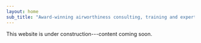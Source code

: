 ```yaml
---
layout: home
sub_title: "Award-winning airworthiness consulting, training and expert witness services"
---
```


This website is under construction---content coming soon.
